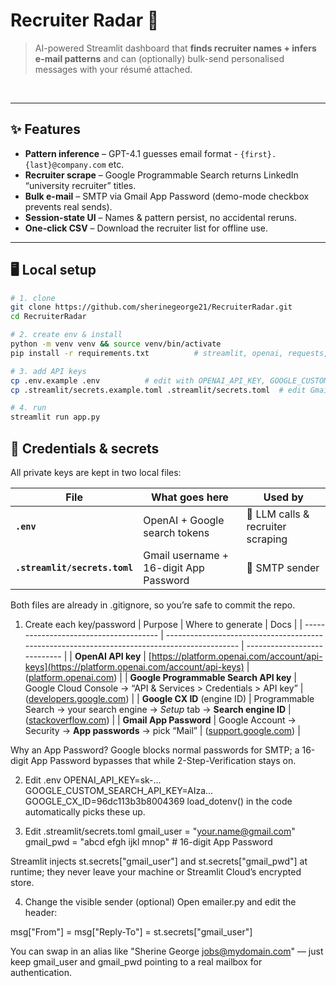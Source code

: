 # Recruiter Radar 💌

> AI-powered Streamlit dashboard that **finds recruiter names + infers e-mail patterns** and can (optionally) bulk-send personalised messages with your résumé attached.

&nbsp;

---

## ✨ Features
* **Pattern inference** – GPT-4.1 guesses  email format - `{first}.{last}@company.com` etc.  
* **Recruiter scrape** – Google Programmable Search returns LinkedIn “university recruiter” titles.  
* **Bulk e-mail** – SMTP via Gmail App Password (demo-mode checkbox prevents real sends).  
* **Session-state UI** – Names & pattern persist, no accidental reruns.  
* **One-click CSV** – Download the recruiter list for offline use.  

---

## 🖥️ Local setup

```bash
# 1. clone
git clone https://github.com/sherinegeorge21/RecruiterRadar.git
cd RecruiterRadar

# 2. create env & install
python -m venv venv && source venv/bin/activate
pip install -r requirements.txt          # streamlit, openai, requests, python-dotenv, ...

# 3. add API keys
cp .env.example .env          # edit with OPENAI_API_KEY, GOOGLE_CUSTOM_SEARCH_API_KEY
cp .streamlit/secrets.example.toml .streamlit/secrets.toml  # edit Gmail creds

# 4. run
streamlit run app.py
```

## 🔐 Credentials & secrets
All private keys are kept in two local files:

| File                          | What goes here                         | Used by                           |
| ----------------------------- | -------------------------------------- | --------------------------------- |
| **`.env`**                    | OpenAI + Google search tokens          | 🧠 LLM calls & recruiter scraping |
| **`.streamlit/secrets.toml`** | Gmail username + 16-digit App Password | 📧 SMTP sender                    |


Both files are already in .gitignore, so you’re safe to commit the repo.

1. Create each key/password
| Purpose                                | Where to generate                                                                            | Docs                         |
| -------------------------------------- | -------------------------------------------------------------------------------------------- | ---------------------------- |
| **OpenAI API key**                     | [https://platform.openai.com/account/api-keys](https://platform.openai.com/account/api-keys) | ([platform.openai.com][1])   |
| **Google Programmable Search API key** | Google Cloud Console → “API & Services > Credentials > API key”                              | ([developers.google.com][2]) |
| **Google CX ID** (engine ID)           | Programmable Search → your search engine → *Setup* tab → **Search engine ID**                | ([stackoverflow.com][3])     |
| **Gmail App Password**                 | Google Account → Security → **App passwords** → pick “Mail”                                  | ([support.google.com][4])    |

[1]: https://platform.openai.com/account/api-keys?utm_source=chatgpt.com "Account API Keys - OpenAI Platform"
[2]: https://developers.google.com/custom-search/v1/introduction?utm_source=chatgpt.com "Custom Search JSON API: Introduction - Google for Developers"
[3]: https://stackoverflow.com/questions/6562125/getting-a-cx-id-for-custom-search-google-api-python?utm_source=chatgpt.com "Getting a cx ID for custom search, Google API - Python"
[4]: https://support.google.com/mail/answer/185833?hl=en&utm_source=chatgpt.com "Sign in with app passwords - Gmail Help"



Why an App Password? Google blocks normal passwords for SMTP; a 16-digit App Password bypasses that while 2-Step-Verification stays on. 


2. Edit .env
OPENAI_API_KEY=sk-...
GOOGLE_CUSTOM_SEARCH_API_KEY=AIza...
GOOGLE_CX_ID=96dc113b3b8004369
load_dotenv() in the code automatically picks these up. 

3. Edit .streamlit/secrets.toml
gmail_user = "your.name@gmail.com"
gmail_pwd  = "abcd efgh ijkl mnop"  # 16-digit App Password

Streamlit injects st.secrets["gmail_user"] and st.secrets["gmail_pwd"] at runtime; they never leave your machine or Streamlit Cloud’s encrypted store. 

4. Change the visible sender (optional)
Open emailer.py and edit the header:

msg["From"] = msg["Reply-To"] = st.secrets["gmail_user"]

You can swap in an alias like "Sherine George <jobs@mydomain.com>" — just keep gmail_user and gmail_pwd pointing to a real mailbox for authentication.

